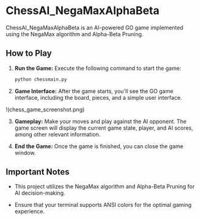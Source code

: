 # ChessAI_NegaMaxAlphaBeta

ChessAI_NegaMaxAlphaBeta is an AI-powered GO game implemented using the NegaMax algorithm and Alpha-Beta Pruning.

## How to Play

1. **Run the Game:** Execute the following command to start the game:

    ```bash
    python chessmain.py
    ```

2. **Game Interface:** After the game starts, you'll see the GO game interface, including the board, pieces, and a simple user interface.

!(chess_game_screenshot.png)

3. **Gameplay:** Make your moves and play against the AI opponent. The game screen will display the current game state, player, and AI scores, among other relevant information.

4. **End the Game:** Once the game is finished, you can close the game window.

## Important Notes

- This project utilizes the NegaMax algorithm and Alpha-Beta Pruning for AI decision-making.

- Ensure that your terminal supports ANSI colors for the optimal gaming experience.



